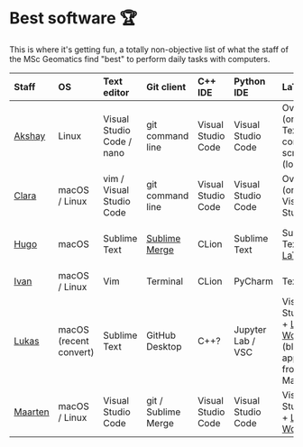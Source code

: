 
# Best software 🏆


This is where it's getting fun, a totally non-objective list of what the staff of the MSc Geomatics find "best" to perform daily tasks with computers.

| Staff       | OS | Text editor  | Git client | C++ IDE | Python IDE | LaTeX | Reference manager |
| :---------- | :- | :----------- | :--------- | :------ | :--------- | :---- | :---------------- |
| [Akshay](https://3d.bk.tudelft.nl/apatil/) | Linux | Visual Studio Code / nano | git command line | Visual Studio Code | Visual Studio Code | Overleaf (online) / TexMaker + compile scripts (local) | Mendeley |
| [Clara](https://3d.bk.tudelft.nl/apatil/) | macOS / Linux | vim / Visual Studio Code | git command line | Visual Studio Code | Visual Studio Code | Overleaf (online) / Visual Studio Code | Zotero |
| [Hugo](https://3d.bk.tudelft.nl/hledoux) | macOS | Sublime Text | [Sublime Merge](https://www.sublimemerge.com/) | CLion | Sublime Text | Sublime Text + [LaTeXTools](https://latextools.readthedocs.io/en/latest/) | BibDesk (bundled with MacTeX) |
| [Ivan](https://3d.bk.tudelft.nl/ipaden) | macOS / Linux | Vim | Terminal | CLion | PyCharm | Texmaker | Mendeley
| [Lukas](https://3d.bk.tudelft.nl/lbeuster/) | macOS (recent convert) | Sublime Text | GitHub Desktop | C++? | Jupyter Lab / VSC | Visual Studio Code + [Latex Workshop](https://marketplace.visualstudio.com/items?itemName=James-Yu.latex-workshop) (blatantly appropriated from Maarten)| [Papers](https://www.papersapp.com/) |
| [Maarten](https://evetion.nl) | macOS / Linux | Visual Studio Code | git / Sublime Merge | Visual Studio Code | Visual Studio Code | Visual Studio Code + [Latex Workshop](https://marketplace.visualstudio.com/items?itemName=James-Yu.latex-workshop) | Zotero |
